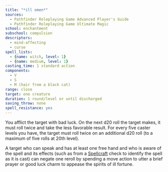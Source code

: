 ```yaml
---
title: "*ill omen*"
sources:
  - Pathfinder Roleplaying Game Advanced Player's Guide
  - Pathfinder Roleplaying Game Ultimate Magic
school: enchantment
subschool: compulsion
descriptors:
  - mind-affecting
  - curse
spell_lists:
  - {name: witch, level: 1}
  - {name: medium, level: 1}
casting_time: 1 standard action
components:
  - V
  - S
  - M (hair from a black cat)
range: close
target: one creature
duration: 1 round/level or until discharged
saving_throw: none
spell_resistance: yes
---
```


You afflict the target with bad luck. On the next d20 roll the target makes, it must roll twice and take the less favorable result. For every five caster levels you have, the target must roll twice on an additional d20 roll (to a maximum of five rolls at 20th level).

A target who can speak and has at least one free hand and who is aware of the spell and its effects (such as from a [Spellcraft](/skills/spellcraft/) check to identify the spell as it is cast) can negate one reroll by spending a move action to utter a brief prayer or good luck charm to appease the spirits of ill fortune.

